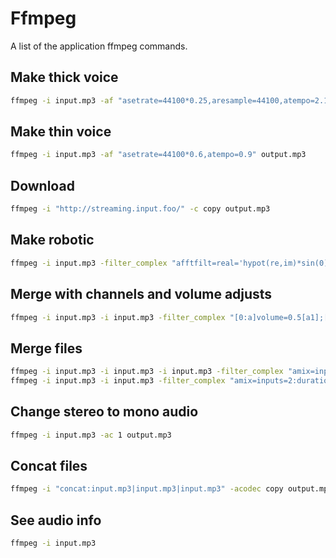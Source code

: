 # Ffmpeg
A list of the application ffmpeg commands.

## Make thick voice
```bash
ffmpeg -i input.mp3 -af "asetrate=44100*0.25,aresample=44100,atempo=2.17" output.mp3
```

## Make thin voice
```bash
ffmpeg -i input.mp3 -af "asetrate=44100*0.6,atempo=0.9" output.mp3
```

## Download
```bash
ffmpeg -i "http://streaming.input.foo/" -c copy output.mp3
```

## Make robotic
```bash
ffmpeg -i input.mp3 -filter_complex "afftfilt=real='hypot(re,im)*sin(0)':imag='hypot(re,im)*cos(0)':win_size=512:overlap=0.75" robot-thick.mp3
```

## Merge with channels and volume adjusts
```bash
ffmpeg -i input.mp3 -i input.mp3 -filter_complex "[0:a]volume=0.5[a1];[1:a]volume=1[a2];[a1][a2]amerge" -c:v copy -shortest output.mp3
```

## Merge files
```bash
ffmpeg -i input.mp3 -i input.mp3 -i input.mp3 -filter_complex "amix=inputs=3:duration=first:dropout_transition=3" output.mp3
ffmpeg -i input.mp3 -i input.mp3 -filter_complex "amix=inputs=2:duration=first:dropout_transition=2" output.mp3
```

## Change stereo to mono audio
```bash
ffmpeg -i input.mp3 -ac 1 output.mp3
```

## Concat files
```bash
ffmpeg -i "concat:input.mp3|input.mp3|input.mp3" -acodec copy output.mp3
```

## See audio info 
```bash
ffmpeg -i input.mp3
```